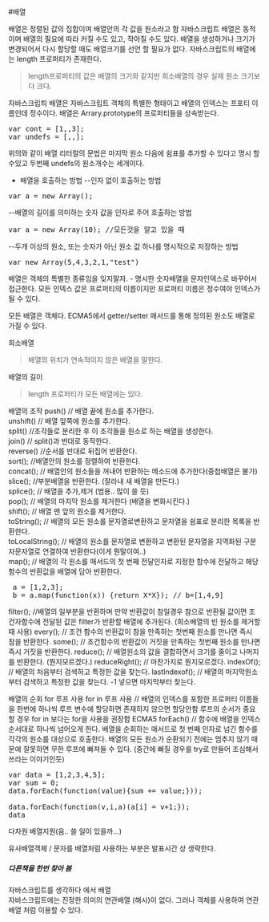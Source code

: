 #배열

배열은 정렬된 값의 집합이며 배열안의 각 값을 원소라고 함
자바스크립트 배열은 동적이며 배열의 필요에 따라 커질 수도 있고, 작아질 수도 있다.
배열을 생성하거나 크기가 변경되어서 다시 할당할 때도 배열크기를 선언 할 필요가 없다.
자바스크립트의 배열에는 length 프로퍼티가 존재한다.
> length프로퍼티의 값은 배열의 크기와 같지만 희소배열의 경우 실제 원소 크기보다 크다.

자바스크립틔 배열은 자바스크립트 객체의 특별한 형태이고 배열의 인덱스는 프포티 이름인데 정수이다.
배열은 Arrary.prototype의 프로퍼티들을 상속받는다.

<pre>var cont = [1,,3];
var undefs = [,,];</pre>

위의와 같이 배열 리터럴의 문법은 마지막 원소 다음에 쉼표를 추가할 수 있다고 명시 할 수있고 두번째 undefs의 원소개수는 세개이다.

- 배열을 호출하는 방법
--인자 없이 호출하는 방법
<pre>var a = new Array();</pre>
--배열의 길이를 의미하는 숫자 값을 인자로 주어 호출하는 방법
<pre>var a = new Array(10); //모든것을 알고 있을 때</pre>
--두개 이상의 원소, 또는 숫자가 아닌 원소 값 하나를 명시적으로 저장하는 방법
<pre>var new Array(5,4,3,2,1,"test")</pre>

배열은 객체의 특별한 종류임을 잊지말자. - 명시한 숫자배열을 문자인덱스로 바꾸어서 접근한다.
모든 인덱스 값은 프로퍼티의 이름이지만 프로퍼티 이름은 정수여야 인덱스가 될 수 있다.

모든 배열은 객체다. ECMA5에서 getter/setter 매서드를 통해 정의된 원소도 배열로 가질 수 있다.

희소배열
>배열의 위치가 연속적이지 않은 배열을 말한다.

배열의 길이
>length 프로퍼티가 모든 배열에는 있다.

배열의 조작
push() // 배열 끝에 원소를 추가한다.   
unshift() // 배열 앞쪽에 원소를 추가한다.  
split() //조각들로 분리한 후 이 조각들을 원소로 하는 배열을 생성한다.  
join() // split()과 반대로 동작한다.  
reverse() //순서를 반대로 뒤집어 반환한다.   
sort(); //배열안의 원소를 정렬하여 반환한다.  
concat(); // 배열안의 원소들을 꺼내어 반환하는 메소드에 추가한다(중첩배열은 불가)
slice(); //부분배열을 반환한다. (잘라내 새 배열을 만든다.)  
splice(); // 배열을 추가,제거 (범용.. 많이 쓸 듯)  
pop(); // 배열의 마지막 원소를 제거한다 (배열을 변화시킨다.)  
shift(); // 배열 맨 앞의 원소를 제거한다.  
toString(); // 배열의 모든 원소를 문자열로변환하고 문자열을 쉼표로 분리한 목록을 반환한다.  
toLocalString(); // 배열의 원소를 문자열로 변환하고 변환된 문자열을 지역화된 구분자문자열로 연결하여 반환한다(이게 뭔말이여..)  
map(); // 배열의 각 원소를 매서드의 첫 번째 전달인자로 지정한 함수에 전달하고 해당 함수의 반환값을 배열에 담아 반환한다.  
 <pre>
 a = [1,2,3];
 b = a.map(function(x)) {return X*X}); // b=[1,4,9]
</pre>
filter(); //배열의 일부분을 반환하며 만약 반환값이 참일경우 참으로 반환될 값이면 조건자함수에 전달된 값은 filter가 반환할 배열에 추가된다. (희소배열의 빈 원소를 제거할 때 사용)
every(); // 조건 함수의 반환값이 참을 만족하는 첫번째 원소를 만나면 즉시 참을 반환한다.
some(); // 조건함수의 반환값이 거짓을 만족하는 첫번째 원소를 만나면 즉시 거짓을 반환한다.
reduce(); // 배열원소의 값을 결합하면서 크기를 줄이고 나머지를 반환한다. (뭔지모르겠다.)
reduceRight(); // 마찬가지로 뭔지모르겠다.
indexOf(); // 배열의 처음부터 검색하고 특정한 값을 찾는다.
lastIndexof(); // 배열의 마지막원소부터 검색하고 특정한 값을 찾는다. -1 넣으면 마지막부터 찾는다.



배열의 순회
for 루프 사용
for in 루프 사용 // 배열의 인덱스를 포함한 프로퍼티 이름들을 한번에 하나씩 루프 변수에 할당하면 존재하지 않으면 할당안함
루프의 순서가 중요할 경우 for in  보다는 for을 사용을 권장함
ECMA5 forEach() // 함수에 배열을 인덱스 순서대로 하나씩 넘어오게 한다.
배열을 순회하는 매서드로 첫 번째 인자로 넘긴 함수를 각각의 원소를 대상으로 호출한다. 배열의 모든 원소가 순환되기 전에는 멈추지 않기 때문에 잘못하면 무한 루프에 빠져들 수 있다. (중간에 빠질 경우를 try로 만들어 조심해서 쓰라는 이야기인듯)
<pre>var data = [1,2,3,4,5];
var sum = 0;
data.forEach(function(value){sum += value;}));

data.forEach(function(v,i,a)(a[i] = v+1;});
data
</pre>

다차원 배열지원(음.. 쓸 일이 있을까...)



유사배열객체 / 문자를 배열처럼 사용하는 부분은 발표시간 상 생략한다.

<h5>다른책을 한번 찾아 봄</h5>   

자바스크립트를 생각하다 에서 배열  
자바스크립트에는 진정한 의미의 연관배열 (해시)이 없다. 그러나 객체를 사용하여 연관배열 처럼 이용할 수 있다.
